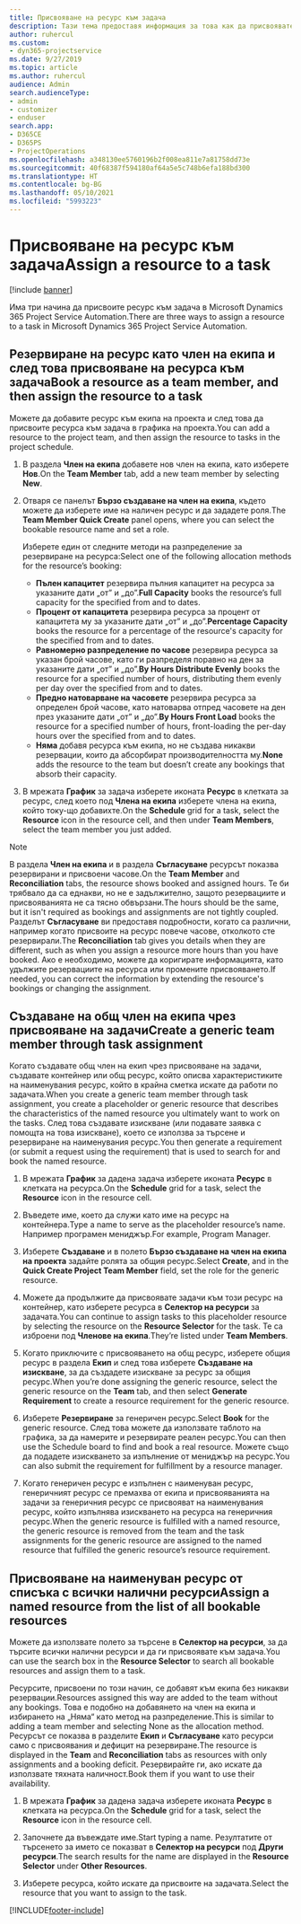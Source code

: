 ```yaml
---
title: Присвояване на ресурс към задача
description: Тази тема предоставя информация за това как да присвоявате ресурси към задачи.
author: ruhercul
ms.custom:
- dyn365-projectservice
ms.date: 9/27/2019
ms.topic: article
ms.author: ruhercul
audience: Admin
search.audienceType:
- admin
- customizer
- enduser
search.app:
- D365CE
- D365PS
- ProjectOperations
ms.openlocfilehash: a348130ee5760196b2f008ea811e7a81758dd73e
ms.sourcegitcommit: 40f68387f594180af64a5e5c748b6efa188bd300
ms.translationtype: HT
ms.contentlocale: bg-BG
ms.lasthandoff: 05/10/2021
ms.locfileid: "5993223"
---
```

# <a name="assign-a-resource-to-a-task"></a><span data-ttu-id="8e1bc-103">Присвояване на ресурс към задача</span><span class="sxs-lookup"><span data-stu-id="8e1bc-103">Assign a resource to a task</span></span>

[!include [banner](../includes/psa-now-project-operations.md)]

<span data-ttu-id="8e1bc-104">Има три начина да присвоите ресурс към задача в Microsoft Dynamics 365 Project Service Automation.</span><span class="sxs-lookup"><span data-stu-id="8e1bc-104">There are three ways to assign a resource to a task in Microsoft Dynamics 365 Project Service Automation.</span></span>

## <a name="book-a-resource-as-a-team-member-and-then-assign-the-resource-to-a-task"></a><span data-ttu-id="8e1bc-105">Резервиране на ресурс като член на екипа и след това присвояване на ресурса към задача</span><span class="sxs-lookup"><span data-stu-id="8e1bc-105">Book a resource as a team member, and then assign the resource to a task</span></span>

<span data-ttu-id="8e1bc-106">Можете да добавите ресурс към екипа на проекта и след това да присвоите ресурса към задача в графика на проекта.</span><span class="sxs-lookup"><span data-stu-id="8e1bc-106">You can add a resource to the project team, and then assign the resource to tasks in the project schedule.</span></span>

1. <span data-ttu-id="8e1bc-107">В раздела **Член на екипа** добавете нов член на екипа, като изберете **Нов**.</span><span class="sxs-lookup"><span data-stu-id="8e1bc-107">On the **Team Member** tab, add a new team member by selecting **New**.</span></span> 

2. <span data-ttu-id="8e1bc-108">Отваря се панелът **Бързо създаване на член на екипа**, където можете да изберете име на наличен ресурс и да зададете роля.</span><span class="sxs-lookup"><span data-stu-id="8e1bc-108">The **Team Member Quick Create** panel opens, where you can select the bookable resource name and set a role.</span></span> 

    <span data-ttu-id="8e1bc-109">Изберете един от следните методи на разпределение за резервиране на ресурса:</span><span class="sxs-lookup"><span data-stu-id="8e1bc-109">Select one of the following allocation methods for the resource’s booking:</span></span>

    - <span data-ttu-id="8e1bc-110">**Пълен капацитет** резервира пълния капацитет на ресурса за указаните дати „от” и „до”.</span><span class="sxs-lookup"><span data-stu-id="8e1bc-110">**Full Capacity** books the resource’s full capacity for the specified from and to dates.</span></span>
    - <span data-ttu-id="8e1bc-111">**Процент от капацитета** резервира ресурса за процент от капацитета му за указаните дати „от” и „до”.</span><span class="sxs-lookup"><span data-stu-id="8e1bc-111">**Percentage Capacity** books the resource for a percentage of the resource's capacity for the specified from and to dates.</span></span>
    - <span data-ttu-id="8e1bc-112">**Равномерно разпределение по часове** резервира ресурса за указан брой часове, като ги разпределя поравно на ден за указаните дати „от” и „до”.</span><span class="sxs-lookup"><span data-stu-id="8e1bc-112">**By Hours Distribute Evenly** books the resource for a specified number of hours, distributing them evenly per day over the specified from and to dates.</span></span>
    - <span data-ttu-id="8e1bc-113">**Предно натоварване на часовете** резервира ресурса за определен брой часове, като натоварва отпред часовете на ден през указаните дати „от” и „до”.</span><span class="sxs-lookup"><span data-stu-id="8e1bc-113">**By Hours Front Load** books the resource for a specified number of hours, front-loading the per-day hours over the specified from and to dates.</span></span>
    - <span data-ttu-id="8e1bc-114">**Няма** добавя ресурса към екипа, но не създава никакви резервации, които да абсорбират производителността му.</span><span class="sxs-lookup"><span data-stu-id="8e1bc-114">**None** adds the resource to the team but doesn’t create any bookings that absorb their capacity.</span></span>

3. <span data-ttu-id="8e1bc-115">В мрежата **График** за задача изберете иконата **Ресурс** в клетката за ресурс, след което под **Члена на екипа** изберете члена на екипа, който току-що добавихте.</span><span class="sxs-lookup"><span data-stu-id="8e1bc-115">On the **Schedule** grid for a task, select the **Resource** icon in the resource cell, and then under **Team Members**, select the team member you just added.</span></span> 

> [!NOTE]
> <span data-ttu-id="8e1bc-116">В раздела **Член на екипа** и в раздела **Съгласуване** ресурсът показва резервирани и присвоени часове.</span><span class="sxs-lookup"><span data-stu-id="8e1bc-116">On the **Team Member** and **Reconciliation** tabs, the resource shows booked and assigned hours.</span></span> <span data-ttu-id="8e1bc-117">Те би трябвало да са еднакви, но не е задължително, защото резервациите и присвояванията не са тясно обвързани.</span><span class="sxs-lookup"><span data-stu-id="8e1bc-117">The hours should be the same, but it isn't required as bookings and assignments are not tightly coupled.</span></span> <span data-ttu-id="8e1bc-118">Разделът **Съгласуване** ви предоставя подробности, когато са различни, например когато присвоите на ресурс повече часове, отколкото сте резервирали.</span><span class="sxs-lookup"><span data-stu-id="8e1bc-118">The **Reconciliation** tab gives you details when they are different, such as when you assign a resource more hours than you have booked.</span></span> <span data-ttu-id="8e1bc-119">Ако е необходимо, можете да коригирате информацията, като удължите резервациите на ресурса или промените присвояването.</span><span class="sxs-lookup"><span data-stu-id="8e1bc-119">If needed, you can correct the information by extending the resource's bookings or changing the assignment.</span></span>

## <a name="create-a-generic-team-member-through-task-assignment"></a><span data-ttu-id="8e1bc-120">Създаване на общ член на екипа чрез присвояване на задачи</span><span class="sxs-lookup"><span data-stu-id="8e1bc-120">Create a generic team member through task assignment</span></span>

<span data-ttu-id="8e1bc-121">Когато създавате общ член на екип чрез присвояване на задачи, създавате контейнер или общ ресурс, който описва характеристиките на наименувания ресурс, който в крайна сметка искате да работи по задачата.</span><span class="sxs-lookup"><span data-stu-id="8e1bc-121">When you create a generic team member through task assignment, you create a placeholder or generic resource that describes the characteristics of the named resource you ultimately want to work on the tasks.</span></span> <span data-ttu-id="8e1bc-122">След това създавате изискване (или подавате заявка с помощта на това изискване), което се използва за търсене и резервиране на наименувания ресурс.</span><span class="sxs-lookup"><span data-stu-id="8e1bc-122">You then generate a requirement (or submit a request using the requirement) that is used to search for and book the named resource.</span></span>

1. <span data-ttu-id="8e1bc-123">В мрежата **График** за дадена задача изберете иконата **Ресурс** в клетката на ресурса.</span><span class="sxs-lookup"><span data-stu-id="8e1bc-123">On the **Schedule** grid for a task, select the **Resource** icon in the resource cell.</span></span>

2. <span data-ttu-id="8e1bc-124">Въведете име, което да служи като име на ресурс на контейнера.</span><span class="sxs-lookup"><span data-stu-id="8e1bc-124">Type a name to serve as the placeholder resource’s name.</span></span> <span data-ttu-id="8e1bc-125">Например програмен мениджър.</span><span class="sxs-lookup"><span data-stu-id="8e1bc-125">For example, Program Manager.</span></span>

3. <span data-ttu-id="8e1bc-126">Изберете **Създаване** и в полето **Бързо създаване на член на екипа на проекта** задайте ролята за общия ресурс.</span><span class="sxs-lookup"><span data-stu-id="8e1bc-126">Select **Create**, and in the **Quick Create Project Team Member** field, set the role for the generic resource.</span></span>

4. <span data-ttu-id="8e1bc-127">Можете да продължите да присвоявате задачи към този ресурс на контейнер, като изберете ресурса в **Селектор на ресурси** за задачата.</span><span class="sxs-lookup"><span data-stu-id="8e1bc-127">You can continue to assign tasks to this placeholder resource by selecting the resource on the **Resource Selector** for the task.</span></span> <span data-ttu-id="8e1bc-128">Те са изброени под **Членове на екипа**.</span><span class="sxs-lookup"><span data-stu-id="8e1bc-128">They’re listed under **Team Members**.</span></span>

5. <span data-ttu-id="8e1bc-129">Когато приключите с присвояването на общ ресурс, изберете общия ресурс в раздела **Екип** и след това изберете **Създаване на изискване**, за да създадете изискване за ресурс за общия ресурс.</span><span class="sxs-lookup"><span data-stu-id="8e1bc-129">When you’re done assigning the generic resource, select the generic resource on the **Team** tab, and then select **Generate Requirement** to create a resource requirement for the generic resource.</span></span>

6. <span data-ttu-id="8e1bc-130">Изберете **Резервиране** за генеричен ресурс.</span><span class="sxs-lookup"><span data-stu-id="8e1bc-130">Select **Book** for the generic resource.</span></span> <span data-ttu-id="8e1bc-131">След това можете да използвате таблото на графика, за да намерите и резервирате реален ресурс.</span><span class="sxs-lookup"><span data-stu-id="8e1bc-131">You can then use the Schedule board to find and book a real resource.</span></span> <span data-ttu-id="8e1bc-132">Можете също да подадете изискването за изпълнение от мениджър на ресурс.</span><span class="sxs-lookup"><span data-stu-id="8e1bc-132">You can also submit the requirement for fulfillment by a resource manager.</span></span>

7. <span data-ttu-id="8e1bc-133">Когато генеричен ресурс е изпълнен с наименуван ресурс, генеричният ресурс се премахва от екипа и присвояванията на задачи за генеричния ресурс се присвояват на наименувания ресурс, който изпълнява изискването на ресурса на генеричния ресурс.</span><span class="sxs-lookup"><span data-stu-id="8e1bc-133">When the generic resource is fulfilled with a named resource, the generic resource is removed from the team and the task assignments for the generic resource are assigned to the named resource that fulfilled the generic resource’s resource requirement.</span></span>

## <a name="assign-a-named-resource-from-the-list-of-all-bookable-resources"></a><span data-ttu-id="8e1bc-134">Присвояване на наименуван ресурс от списъка с всички налични ресурси</span><span class="sxs-lookup"><span data-stu-id="8e1bc-134">Assign a named resource from the list of all bookable resources</span></span>

<span data-ttu-id="8e1bc-135">Можете да използвате полето за търсене в **Селектор на ресурси**, за да търсите всички налични ресурси и да ги присвоявате към задача.</span><span class="sxs-lookup"><span data-stu-id="8e1bc-135">You can use the search box in the **Resource Selector** to search all bookable resources and assign them to a task.</span></span>

<span data-ttu-id="8e1bc-136">Ресурсите, присвоени по този начин, се добавят към екипа без никакви резервации.</span><span class="sxs-lookup"><span data-stu-id="8e1bc-136">Resources assigned this way are added to the team without any bookings.</span></span> <span data-ttu-id="8e1bc-137">Това е подобно на добавянето на член на екипа и избирането на „Няма“ като метод на разпределение.</span><span class="sxs-lookup"><span data-stu-id="8e1bc-137">This is similar to adding a team member and selecting None as the allocation method.</span></span> <span data-ttu-id="8e1bc-138">Ресурсът се показва в разделите **Екип** и **Съгласуване** като ресурси само с присвоявания и дефицит на резервиране.</span><span class="sxs-lookup"><span data-stu-id="8e1bc-138">The resource is displayed in the **Team** and **Reconciliation** tabs as resources with only assignments and a booking deficit.</span></span> <span data-ttu-id="8e1bc-139">Резервирайте ги, ако искате да използвате тяхната наличност.</span><span class="sxs-lookup"><span data-stu-id="8e1bc-139">Book them if you want to use their availability.</span></span>

1. <span data-ttu-id="8e1bc-140">В мрежата **График** за дадена задача изберете иконата **Ресурс** в клетката на ресурса.</span><span class="sxs-lookup"><span data-stu-id="8e1bc-140">On the **Schedule** grid for a task, select the **Resource** icon in the resource cell.</span></span>

2. <span data-ttu-id="8e1bc-141">Започнете да въвеждате име.</span><span class="sxs-lookup"><span data-stu-id="8e1bc-141">Start typing a name.</span></span> <span data-ttu-id="8e1bc-142">Резултатите от търсенето за името се показват в **Селектор на ресурси** под **Други ресурси**.</span><span class="sxs-lookup"><span data-stu-id="8e1bc-142">The search results for the name are displayed in the **Resource Selector** under **Other Resources**.</span></span>

3. <span data-ttu-id="8e1bc-143">Изберете ресурса, който искате да присвоите на задачата.</span><span class="sxs-lookup"><span data-stu-id="8e1bc-143">Select the resource that you want to assign to the task.</span></span>



[!INCLUDE[footer-include](../includes/footer-banner.md)]